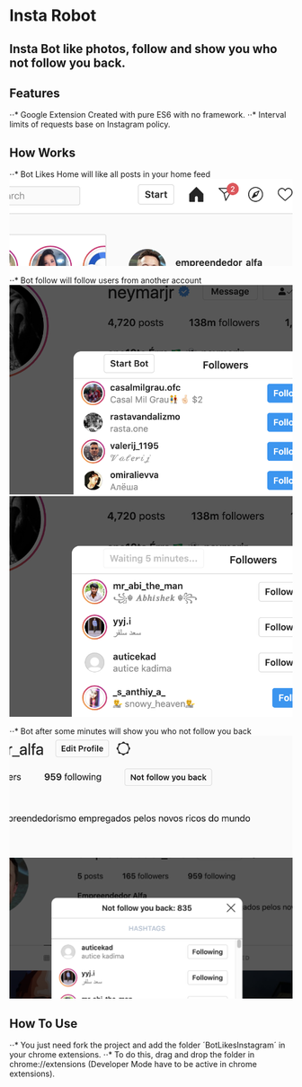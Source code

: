 Insta Robot
===========

## Insta Bot like photos, follow and show you who not follow you back.

Features
--------
⋅⋅* Google Extension Created with pure ES6 with no framework.
⋅⋅* Interval limits of requests base on Instagram policy.

How Works
---------

⋅⋅* Bot Likes Home will like all posts in your home feed
![Button Bot Likes Home](/img/bot-likes-home.png)

⋅⋅* Bot follow will follow users from another account
![Button Follow](/img/bot-follow.png)
![Button Follow 2](/img/bot-follow-2.png)

⋅⋅* Bot after some minutes will show you who not follow you back
![Button Not Follow You Back](/img/not-follow-back.png)
![Button Not Follow You Back 2](/img/not-follow-back-2.png)

How To Use
---------

⋅⋅* You just need fork the project and add the folder ´BotLikesInstagram´ in your chrome extensions.
⋅⋅* To do this, drag and drop the folder in chrome://extensions (Developer Mode have to be active in chrome extensions).
